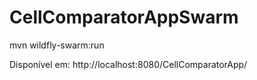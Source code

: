 # CellComparatorAppSwarm

mvn wildfly-swarm:run

Disponível em: http://localhost:8080/CellComparatorApp/
